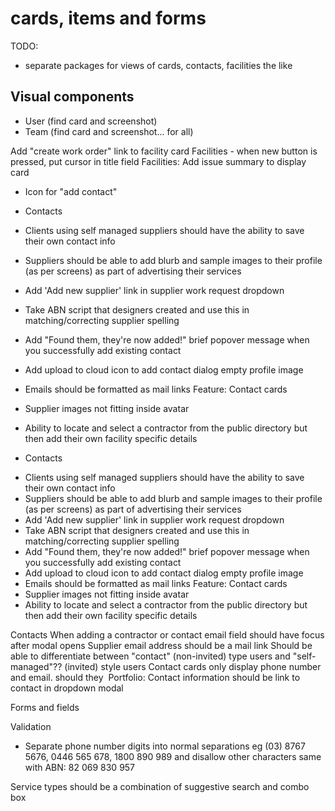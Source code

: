 # cards, items and forms

TODO:

- separate packages for views of cards, contacts, facilities the like

## Visual components

- User (find card and screenshot)
- Team (find card and screenshot... for all)


Add "create work order" link to facility card
Facilities - when new button is pressed, put cursor in title field
Facilities: Add issue summary to display card


- Icon for "add contact"

* Contacts
- Clients using self managed suppliers should have the ability to save their own contact info
- Suppliers should be able to add blurb and sample images to their profile (as per screens) as part of advertising their services
- Add 'Add new supplier' link in supplier work request dropdown
- Take ABN script that designers created and use this in matching/correcting supplier spelling
- Add "Found them, they're now added!" brief popover message when you successfully add existing contact
- Add upload to cloud icon to add contact dialog empty profile image 
- Emails should be formatted as mail links
Feature: Contact cards

- Supplier images not fitting inside avatar
- Ability to locate and select a contractor from the public directory but then add their own facility specific details
* Contacts
- Clients using self managed suppliers should have the ability to save their own contact info
- Suppliers should be able to add blurb and sample images to their profile (as per screens) as part of advertising their services
- Add 'Add new supplier' link in supplier work request dropdown
- Take ABN script that designers created and use this in matching/correcting supplier spelling
- Add "Found them, they're now added!" brief popover message when you successfully add existing contact
- Add upload to cloud icon to add contact dialog empty profile image 
- Emails should be formatted as mail links
Feature: Contact cards
- Supplier images not fitting inside avatar
- Ability to locate and select a contractor from the public directory but then add their own facility specific details

Contacts
When adding a contractor or contact email field should have focus after modal opens
Supplier email address should be a mail link
Should be able to differentiate between "contact" (non-invited) type users and "self-managed"?? (invited) style users
Contact cards only display phone number and email. should they 
Portfolio: Contact information should be link to contact in dropdown modal


Forms and fields

Validation
- Separate phone number digits into normal separations eg (03) 8767 5676, 0446 565 678, 1800 890 989 and disallow other characters same with ABN: 82 069 830 957 

Service types should be a combination of suggestive search and combo box

